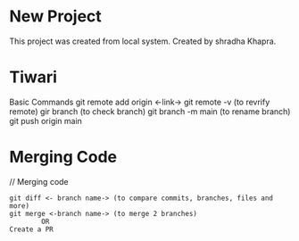 # New Project

This project was created from local system.
Created by shradha Khapra.

# Tiwari
Basic Commands 
    git remote add origin <-link->
    git remote -v (to revrify remote)
    gir branch (to check branch)
    git branch -m main (to rename branch)
    git push origin main

# Merging Code
// Merging code

    git diff <- branch name-> (to compare commits, branches, files and more)
    git merge <-branch name-> (to merge 2 branches)
            OR
    Create a PR